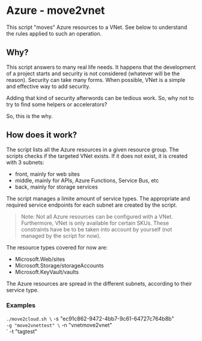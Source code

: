 # Azure - move2vnet

This script "moves" Azure resources to a VNet.
See below to understand the rules applied to such an operation.

## Why?

This script answers to many real life needs.
It happens that the development of a project starts and security is not considered (whatever will be the reason). Security can take many forms.
When possible, VNet is a simple and effective way to add security.

Adding that kind of security afterwords can be tedious work.
So, why not to try to find some helpers or accelerators?

So, this is the why.

## How does it work?

The script lists all the Azure resources in a given resource group.
The scripts checks if the targeted VNet exists. If it does not exist, it is created with 3 subnets:
 - front, mainly for web sites
 - middle, mainly for APIs, Azure Functions, Service Bus, etc
 - back, mainly for storage services

The script manages a limite amount of service types.
The appropriate and required service endpoints for each subnet are created by the script.

> Note:
> Not all Azure resources can be configured with a VNet.
> Furthermore, VNet is only available for certain SKUs.
> These constraints have be to be taken into account by yourself (not managed by the script for now).

The resource types covered for now are:
 - Microsoft.Web/sites 
 - Microsoft.Storage/storageAccounts
 - Microsoft.KeyVault/vaults

The Azure resources are spread in the different subnets, according to their service type.

### Examples

` ./move2cloud.sh \
` -s "ec91c862-9472-4bb7-9c61-64727c764b8b" \
` -g "move2vnettest" \
` -n "vnetmove2vnet" \
` -t "tagtest"